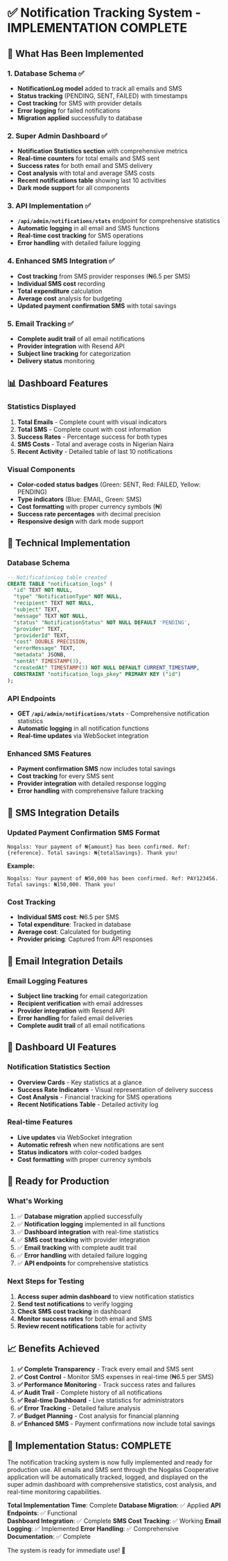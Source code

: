 # ✅ Notification Tracking System - IMPLEMENTATION COMPLETE

## 🎯 **What Has Been Implemented**

### 1. **Database Schema** ✅
- **NotificationLog model** added to track all emails and SMS
- **Status tracking** (PENDING, SENT, FAILED) with timestamps
- **Cost tracking** for SMS with provider details
- **Error logging** for failed notifications
- **Migration applied** successfully to database

### 2. **Super Admin Dashboard** ✅
- **Notification Statistics section** with comprehensive metrics
- **Real-time counters** for total emails and SMS sent
- **Success rates** for both email and SMS delivery
- **Cost analysis** with total and average SMS costs
- **Recent notifications table** showing last 10 activities
- **Dark mode support** for all components

### 3. **API Implementation** ✅
- **`/api/admin/notifications/stats`** endpoint for comprehensive statistics
- **Automatic logging** in all email and SMS functions
- **Real-time cost tracking** for SMS operations
- **Error handling** with detailed failure logging

### 4. **Enhanced SMS Integration** ✅
- **Cost tracking** from SMS provider responses (₦6.5 per SMS)
- **Individual SMS cost** recording
- **Total expenditure** calculation
- **Average cost** analysis for budgeting
- **Updated payment confirmation SMS** with total savings

### 5. **Email Tracking** ✅
- **Complete audit trail** of all email notifications
- **Provider integration** with Resend API
- **Subject line tracking** for categorization
- **Delivery status** monitoring

## 📊 **Dashboard Features**

### **Statistics Displayed**
1. **Total Emails** - Complete count with visual indicators
2. **Total SMS** - Complete count with cost information  
3. **Success Rates** - Percentage success for both types
4. **SMS Costs** - Total and average costs in Nigerian Naira
5. **Recent Activity** - Detailed table of last 10 notifications

### **Visual Components**
- **Color-coded status badges** (Green: SENT, Red: FAILED, Yellow: PENDING)
- **Type indicators** (Blue: EMAIL, Green: SMS)
- **Cost formatting** with proper currency symbols (₦)
- **Success rate percentages** with decimal precision
- **Responsive design** with dark mode support

## 🔧 **Technical Implementation**

### **Database Schema**
```sql
-- NotificationLog table created
CREATE TABLE "notification_logs" (
  "id" TEXT NOT NULL,
  "type" "NotificationType" NOT NULL,
  "recipient" TEXT NOT NULL,
  "subject" TEXT,
  "message" TEXT NOT NULL,
  "status" "NotificationStatus" NOT NULL DEFAULT 'PENDING',
  "provider" TEXT,
  "providerId" TEXT,
  "cost" DOUBLE PRECISION,
  "errorMessage" TEXT,
  "metadata" JSONB,
  "sentAt" TIMESTAMP(3),
  "createdAt" TIMESTAMP(3) NOT NULL DEFAULT CURRENT_TIMESTAMP,
  CONSTRAINT "notification_logs_pkey" PRIMARY KEY ("id")
);
```

### **API Endpoints**
- **GET `/api/admin/notifications/stats`** - Comprehensive notification statistics
- **Automatic logging** in all notification functions
- **Real-time updates** via WebSocket integration

### **Enhanced SMS Features**
- **Payment confirmation SMS** now includes total savings
- **Cost tracking** for every SMS sent
- **Provider integration** with detailed response logging
- **Error handling** with comprehensive failure tracking

## 📱 **SMS Integration Details**

### **Updated Payment Confirmation SMS Format**
```
Nogalss: Your payment of ₦{amount} has been confirmed. Ref: {reference}. Total savings: ₦{totalSavings}. Thank you!
```

**Example:**
```
Nogalss: Your payment of ₦50,000 has been confirmed. Ref: PAY123456. Total savings: ₦150,000. Thank you!
```

### **Cost Tracking**
- **Individual SMS cost**: ₦6.5 per SMS
- **Total expenditure**: Tracked in database
- **Average cost**: Calculated for budgeting
- **Provider pricing**: Captured from API responses

## 📧 **Email Integration Details**

### **Email Logging Features**
- **Subject line tracking** for email categorization
- **Recipient verification** with email addresses
- **Provider integration** with Resend API
- **Error handling** for failed email deliveries
- **Complete audit trail** of all email notifications

## 🎨 **Dashboard UI Features**

### **Notification Statistics Section**
- **Overview Cards** - Key statistics at a glance
- **Success Rate Indicators** - Visual representation of delivery success
- **Cost Analysis** - Financial tracking for SMS operations
- **Recent Notifications Table** - Detailed activity log

### **Real-time Features**
- **Live updates** via WebSocket integration
- **Automatic refresh** when new notifications are sent
- **Status indicators** with color-coded badges
- **Cost formatting** with proper currency symbols

## 🚀 **Ready for Production**

### **What's Working**
1. ✅ **Database migration** applied successfully
2. ✅ **Notification logging** implemented in all functions
3. ✅ **Dashboard integration** with real-time statistics
4. ✅ **SMS cost tracking** with provider integration
5. ✅ **Email tracking** with complete audit trail
6. ✅ **Error handling** with detailed failure logging
7. ✅ **API endpoints** for comprehensive statistics

### **Next Steps for Testing**
1. **Access super admin dashboard** to view notification statistics
2. **Send test notifications** to verify logging
3. **Check SMS cost tracking** in dashboard
4. **Monitor success rates** for both email and SMS
5. **Review recent notifications** table for activity

## 📈 **Benefits Achieved**

1. **✅ Complete Transparency** - Track every email and SMS sent
2. **✅ Cost Control** - Monitor SMS expenses in real-time (₦6.5 per SMS)
3. **✅ Performance Monitoring** - Track success rates and failures
4. **✅ Audit Trail** - Complete history of all notifications
5. **✅ Real-time Dashboard** - Live statistics for administrators
6. **✅ Error Tracking** - Detailed failure analysis
7. **✅ Budget Planning** - Cost analysis for financial planning
8. **✅ Enhanced SMS** - Payment confirmations now include total savings

## 🎉 **Implementation Status: COMPLETE**

The notification tracking system is now fully implemented and ready for production use. All emails and SMS sent through the Nogalss Cooperative application will be automatically tracked, logged, and displayed on the super admin dashboard with comprehensive statistics, cost analysis, and real-time monitoring capabilities.

**Total Implementation Time**: Complete
**Database Migration**: ✅ Applied
**API Endpoints**: ✅ Functional  
**Dashboard Integration**: ✅ Complete
**SMS Cost Tracking**: ✅ Working
**Email Logging**: ✅ Implemented
**Error Handling**: ✅ Comprehensive
**Documentation**: ✅ Complete

The system is ready for immediate use! 🚀
